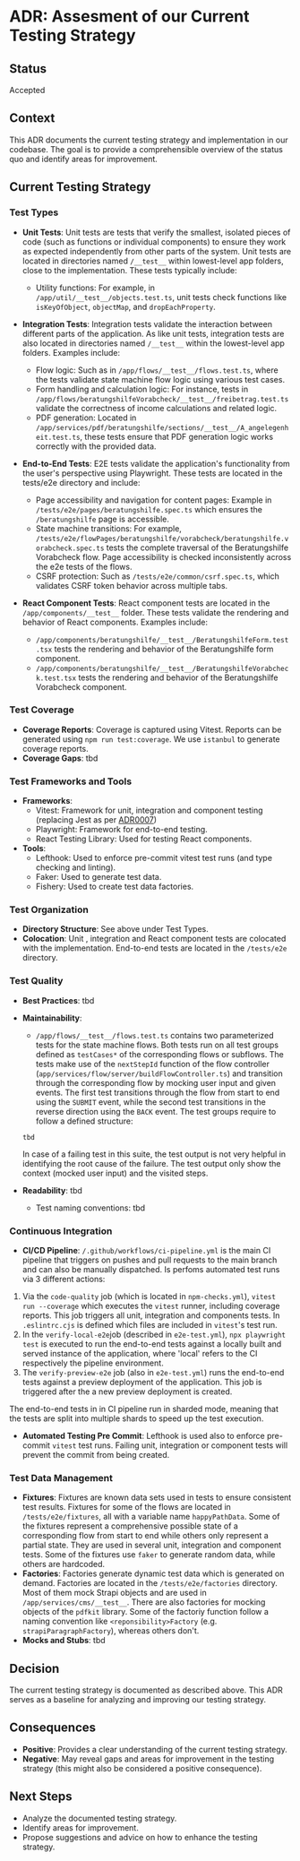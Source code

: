 # ADR: Assesment of our Current Testing Strategy

## Status

Accepted

## Context

This ADR documents the current testing strategy and implementation in our codebase.
The goal is to provide a comprehensible overview of the status quo and identify areas for improvement.

## Current Testing Strategy

### Test Types

- **Unit Tests**:
  Unit tests are tests that verify the smallest, isolated pieces of code (such as functions or individual components) to ensure they work as expected independently from other parts of the system.
  Unit tests are located in directories named `/__test__` within lowest-level app folders, close to the implementation.
  These tests typically include:

  - Utility functions: For example, in `/app/util/__test__/objects.test.ts`, unit tests check functions like `isKeyOfObject`, `objectMap`, and `dropEachProperty`.

- **Integration Tests**:
  Integration tests validate the interaction between different parts of the application.
  As like unit tests, integration tests are also located in directories named `/__test__` within the lowest-level app folders.
  Examples include:

  - Flow logic: Such as in `/app/flows/__test__/flows.test.ts`, where the tests validate state machine flow logic using various test cases.
  - Form handling and calculation logic: For instance, tests in `/app/flows/beratungshilfeVorabcheck/__test__/freibetrag.test.ts` validate the correctness of income calculations and related logic.
  - PDF generation: Located in `/app/services/pdf/beratungshilfe/sections/__test__/A_angelegenheit.test.ts`, these tests ensure that PDF generation logic works correctly with the provided data.

- **End-to-End Tests**:
  E2E tests validate the application's functionality from the user's perspective using Playwright. These tests are located in the tests/e2e directory and include:

  - Page accessibility and navigation for content pages: Example in `/tests/e2e/pages/beratungshilfe.spec.ts` which ensures the `/beratungshilfe` page is accessible.
  - State machine transitions: For example, `/tests/e2e/flowPages/beratungshilfe/vorabcheck/beratungshilfe.vorabcheck.spec.ts` tests the complete traversal of the Beratungshilfe Vorabcheck flow. Page accessibility is checked inconsistently across the e2e tests of the flows.
  - CSRF protection: Such as `/tests/e2e/common/csrf.spec.ts`, which validates CSRF token behavior across multiple tabs.

- **React Component Tests**:
  React component tests are located in the `/app/components/__test__` folder.
  These tests validate the rendering and behavior of React components.
  Examples include:

  - `/app/components/beratungshilfe/__test__/BeratungshilfeForm.test.tsx` tests the rendering and behavior of the Beratungshilfe form component.
  - `/app/components/beratungshilfe/__test__/BeratungshilfeVorabcheck.test.tsx` tests the rendering and behavior of the Beratungshilfe Vorabcheck component.

### Test Coverage

- **Coverage Reports**: Coverage is captured using Vitest. Reports can be generated using `npm run test:coverage`. We use `istanbul` to generate coverage reports.
- **Coverage Gaps**: tbd

### Test Frameworks and Tools

- **Frameworks**:
  - Vitest: Framework for unit, integration and component testing (replacing Jest as per [ADR0007](0007-vitest-test-runner.md))
  - Playwright: Framework for end-to-end testing.
  - React Testing Library: Used for testing React components.
- **Tools**:
  - Lefthook: Used to enforce pre-commit vitest test runs (and type checking and linting).
  - Faker: Used to generate test data.
  - Fishery: Used to create test data factories.

### Test Organization

- **Directory Structure**: See above under Test Types.
- **Colocation**: Unit , integration and React component tests are colocated with the implementation. End-to-end tests are located in the `/tests/e2e` directory.

### Test Quality

- **Best Practices**: tbd
- **Maintainability**:

  - `/app/flows/__test__/flows.test.ts` contains two parameterized tests for the state machine flows. Both tests run on all test groups defined as `testCases*` of the corresponding flows or subflows. The tests make use of the `nextStepId` function of the flow controller (`app/services/flow/server/buildFlowController.ts`) and transition through the corresponding flow by mocking user input and given events. The first test transitions through the flow from start to end using the `SUBMIT` event, while the second test transitions in the reverse direction using the `BACK` event. The test groups require to follow a defined structure:

  ```
  tbd
  ```

  In case of a failing test in this suite, the test output is not very helpful in identifying the root cause of the failure. The test output only show the context (mocked user input) and the visited steps.

- **Readability**: tbd
  - Test naming conventions: tbd

### Continuous Integration

- **CI/CD Pipeline**:
  `/.github/workflows/ci-pipeline.yml` is the main CI pipeline that triggers on pushes and pull requests to the main branch and can also be manually dispatched. Is perfoms automated test runs via 3 different actions:

1. Via the `code-quality` job (which is located in `npm-checks.yml`), `vitest run --coverage` which executes the `vitest` runner, including coverage reports. This job triggers all unit, integration and components tests. In `.eslintrc.cjs` is defined which files are included in `vitest`'s test run.
2. In the `verify-local-e2e`job (described in `e2e-test.yml`), `npx playwright test` is executed to run the end-to-end tests against a locally built and served instance of the application, where 'local' refers to the CI respectively the pipeline environment.
3. The `verify-preview-e2e` job (also in `e2e-test.yml`) runs the end-to-end tests against a preview deployment of the application. This job is triggered after the a new preview deployment is created.

The end-to-end tests in in CI pipeline run in sharded mode, meaning that the tests are split into multiple shards to speed up the test execution.

- **Automated Testing Pre Commit**:
  Lefthook is used also to enforce pre-commit `vitest` test runs. Failing unit, integration or component tests will prevent the commit from being created.

### Test Data Management

- **Fixtures**:
  Fixtures are known data sets used in tests to ensure consistent test results.
  Fixtures for some of the flows are located in `/tests/e2e/fixtures`, all with a variable name `happyPathData`. Some of the fixtures represent a comprehensive possible state of a corresponding flow from start to end while others only represent a partial state.
  They are used in several unit, integration and component tests. Some of the fixtures use `faker` to generate random data, while others are hardcoded.
- **Factories**:
  Factories generate dynamic test data which is generated on demand.
  Factories are located in the `/tests/e2e/factories` directory. Most of them mock Strapi objects and are used in `/app/services/cms/__test__`. There are also factories for mocking objects of the `pdfkit` library. Some of the factoriy function follow a naming convention like `<reponsibility>Factory` (e.g. `strapiParagraphFactory`), whereas others don't.
- **Mocks and Stubs**: tbd

## Decision

The current testing strategy is documented as described above. This ADR serves as a baseline for analyzing and improving our testing strategy.

## Consequences

- **Positive**: Provides a clear understanding of the current testing strategy.
- **Negative**: May reveal gaps and areas for improvement in the testing strategy (this might also be considered a positive consequence).

## Next Steps

- Analyze the documented testing strategy.
- Identify areas for improvement.
- Propose suggestions and advice on how to enhance the testing strategy.
